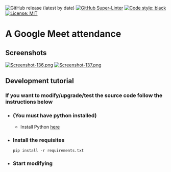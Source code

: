 ![GitHub release (latest by date)](https://img.shields.io/github/v/release/DanyB0/meet-attendance?color=black&label=release&logoColor=red&style=social)
[![GitHub Super-Linter](https://github.com/DanyB0/meet-attender/workflows/Lint%20Code%20Base/badge.svg)](https://github.com/marketplace/actions/super-linter)
[![Code style: black](https://img.shields.io/badge/code%20style-black-000000.svg)](https://github.com/psf/black)
[![License: MIT](https://img.shields.io/badge/License-MIT-yellow.svg)](https://opensource.org/licenses/MIT)

# A Google Meet attendance

## Screenshots
[![Screenshot-136.png](https://i.postimg.cc/rpL38Z85/Screenshot-136.png)](https://postimg.cc/VJDDgR0N)
[![Screenshot-137.png](https://i.postimg.cc/mrRpxcww/Screenshot-137.png)](https://postimg.cc/18Crw3bn)

## Development tutorial
### If you want to modify/upgrade/test the source code follow the instructions below
- ### (You must have python installed)
  * Install Python [here](https://www.python.org/)
- ### Install the requisites
  ```
  pip install -r requirements.txt
  ```
- ### Start modifying
